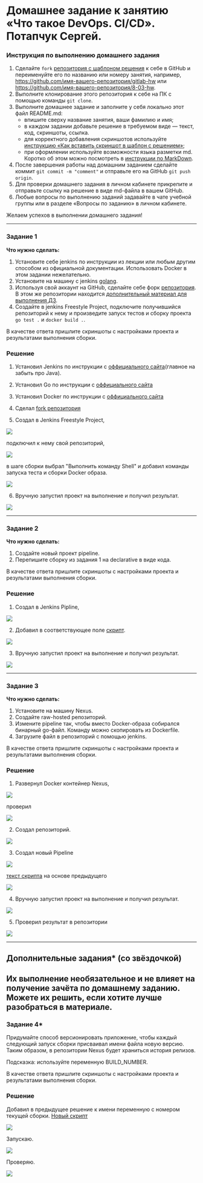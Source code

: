 # Домашнее задание к занятию «Что такое DevOps. СI/СD». Потапчук Сергей.

### Инструкция по выполнению домашнего задания

   1. Сделайте `fork` [репозитория c шаблоном решения](https://github.com/netology-code/sys-pattern-homework) к себе в GitHub и переименуйте его по названию или номеру занятия, например, https://github.com/имя-вашего-репозитория/gitlab-hw или https://github.com/имя-вашего-репозитория/8-03-hw.
   2. Выполните клонирование этого репозитория к себе на ПК с помощью команды `git clone`.
   3. Выполните домашнее задание и заполните у себя локально этот файл README.md:
      - впишите сверху название занятия, ваши фамилию и имя;
      - в каждом задании добавьте решение в требуемом виде — текст, код, скриншоты, ссылка.
      - для корректного добавления скриншотов используйте [инструкцию «Как вставить скриншот в шаблон с решением»](https://github.com/netology-code/sys-pattern-homework/blob/main/screen-instruction.md);
      - при оформлении используйте возможности языка разметки md. Коротко об этом можно посмотреть в [инструкции  по MarkDown](https://github.com/netology-code/sys-pattern-homework/blob/main/md-instruction.md).
   4. После завершения работы над домашним заданием сделайте коммит `git commit -m "comment"` и отправьте его на GitHub `git push origin`.
   5. Для проверки домашнего задания в личном кабинете прикрепите и отправьте ссылку на решение в виде md-файла в вашем GitHub.
   6. Любые вопросы по выполнению заданий задавайте в чате учебной группы или в разделе «Вопросы по заданию» в личном кабинете.
   
Желаем успехов в выполнении домашнего задания!

---

### Задание 1

**Что нужно сделать:**

1. Установите себе jenkins по инструкции из лекции или любым другим способом из официальной документации. Использовать Docker в этом задании нежелательно.
2. Установите на машину с jenkins [golang](https://golang.org/doc/install).
3. Используя свой аккаунт на GitHub, сделайте себе форк [репозитория](https://github.com/netology-code/sdvps-materials.git). В этом же репозитории находится [дополнительный материал для выполнения ДЗ](https://github.com/netology-code/sdvps-materials/blob/main/CICD/8.2-hw.md).
3. Создайте в jenkins Freestyle Project, подключите получившийся репозиторий к нему и произведите запуск тестов и сборку проекта ```go test .``` и  ```docker build .```.

В качестве ответа пришлите скриншоты с настройками проекта и результатами выполнения сборки.

### Решение

1. Установил Jenkins по инструкции с [оффициального сайта](https://www.jenkins.io/doc/book/installing/linux/#debianubuntu)(главное на забыть про Java).

2. Установил Go по инструкции с [оффициального сайта](https://go.dev/doc/install)

3. Установил Docker по инструкции с [оффициального сайта](https://docs.docker.com/engine/install/ubuntu/)

4. Сделал [fork репозитория](https://github.com/potapchuksa/netology-homework-08-automation-ci-cd-8-02-what-is-devops-ci-cd-materials.git)

5. Создал в Jenkins Freestyle Project,

![](img/img-01-01.png)

подключил к нему свой репозиторий,

![](img/img-01-02.png)

в шаге сборки выбрал "Выполнить команду Shell" и добавил команды запуска теста и сборки Docker образа.

![](img/img-01-03.png)

6. Вручную запустил проект на выполнение и получил результат.

![](img/img-01-04.png)

---

### Задание 2

**Что нужно сделать:**

1. Создайте новый проект pipeline.
2. Перепишите сборку из задания 1 на declarative в виде кода.

В качестве ответа пришлите скриншоты с настройками проекта и результатами выполнения сборки.

### Решение

1. Создал в Jenkins Pipline,

![](img/img-02-01.png)

2. Добавил в соответствующее поле [скрипт](pipeline-script-2.md).

![](img/img-02-02.png)

3. Вручную запустил проект на выполнение и получил результат.

![](img/img-02-03.png)

---

### Задание 3

**Что нужно сделать:**

1. Установите на машину Nexus.
1. Создайте raw-hosted репозиторий.
1. Измените pipeline так, чтобы вместо Docker-образа собирался бинарный go-файл. Команду можно скопировать из Dockerfile.
1. Загрузите файл в репозиторий с помощью jenkins.

В качестве ответа пришлите скриншоты с настройками проекта и результатами выполнения сборки.

### Решение

1. Развернул Docker контейнер Nexus,

![](img/img-03-01.png)

проверил

![](img/img-03-02.png)

2. Создал репозиторий.

![](img/img-03-03.png)

3. Cоздал новый Pipeline

![](img/img-03-04.png)

[текст скрипта](pipeline-script-3.md) на основе предыдущего

![](img/img-03-05.png)

4. Вручную запустил проект на выполнение и получил результат.

![](img/img-03-06.png)

5. Проверил результат в репозитории

![](img/img-03-07.png)

---
## Дополнительные задания* (со звёздочкой)

Их выполнение необязательное и не влияет на получение зачёта по домашнему заданию. Можете их решить, если хотите лучше разобраться в материале.
---

### Задание 4*

Придумайте способ версионировать приложение, чтобы каждый следующий запуск сборки присваивал имени файла новую версию. Таким образом, в репозитории Nexus будет храниться история релизов.

Подсказка: используйте переменную BUILD_NUMBER.

В качестве ответа пришлите скриншоты с настройками проекта и результатами выполнения сборки.

### Решение

Добавил в предыдущее решение к имени переменную с номером текущей сборки. [Новый скрипт](pipeline-script-4.md)

![](img/img-04-01.png)

Запускаю.

![](img/img-04-02.png)

Проверяю.

![](img/img-04-03.png)

